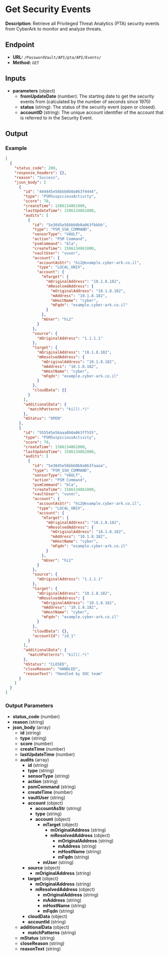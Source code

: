 # Get Security Events

**Description**: Retrieve all Privileged Threat Analytics (PTA) security events from CyberArk to monitor and analyze threats.

## Endpoint

- **URL:** `/PasswordVault/API/pta/API/Events/`
- **Method:** `GET`
## Inputs

- **parameters** (object)
  - **fromUpdateDate** (number): The starting date to get the security events from (calculated by the number of seconds since 1970)
  - **status** (string): The status of the security event (open or closed).
  - **accountID** (string): The unique account identifier of the account that is referred to in the Security Event.
## Output

### Example

```json
[
  {
    "status_code": 200,
    "response_headers": {},
    "reason": "Success",
    "json_body": [
      {
        "id": "444445e56bbb0b0a063f4444",
        "type": "PSMSuspiciousActivity",
        "score": 70,
        "createTime": 1586134861000,
        "lastUpdateTime": 1586134861000,
        "audits": [
          {
            "id": "5e3045e56bbb0b0a063fbbbb",
            "type": "PSM_SSH_COMMAND",
            "sensorType": "VAULT",
            "action": "PSM Command",
            "psmCommand": "bla",
            "createTime": 1586134861000,
            "vaultUser": "vuser",
            "account": {
              "accountAsStr": "hi2@example.cyber-ark.co.il",
              "type": "LOCAL_UNIX",
              "account": {
                "mTarget": {
                  "mOriginalAddress": "10.1.8.182",
                  "mResolvedAddress": {
                    "mOriginalAddress": "10.1.8.182",
                    "mAddress": "10.1.8.182",
                    "mHostName": "cyber",
                    "mFqdn": "example.cyber-ark.co.il"
                  }
                },
                "mUser": "hi2"
              }
            },
            "source": {
              "mOriginalAddress": "1.1.1.1"
            },
            "target": {
              "mOriginalAddress": "10.1.8.182",
              "mResolvedAddress": {
                "mOriginalAddress": "10.1.8.182",
                "mAddress": "10.1.8.182",
                "mHostName": "cyber",
                "mFqdn": "example.cyber-ark.co.il"
              }
            },
            "cloudData": {}
          }
        ],
        "additionalData": {
          "matchPatterns": "kill(.*)"
        },
        "mStatus": "OPEN"
      },
      {
        "id": "555545e56aaa0b0a063ff555",
        "type": "PSMSuspiciousActivity",
        "score": 70,
        "createTime": 1586134862000,
        "lastUpdateTime": 1586134862000,
        "audits": [
          {
            "id": "5e3045e56bbb0b0a063faaaa",
            "type": "PSM_SSH_COMMAND",
            "sensorType": "VAULT",
            "action": "PSM Command",
            "psmCommand": "bla",
            "createTime": 1586134861000,
            "vaultUser": "vuser",
            "account": {
              "accountAsStr": "hi2@example.cyber-ark.co.il",
              "type": "LOCAL_UNIX",
              "account": {
                "mTarget": {
                  "mOriginalAddress": "10.1.8.182",
                  "mResolvedAddress": {
                    "mOriginalAddress": "10.1.8.182",
                    "mAddress": "10.1.8.182",
                    "mHostName": "cyber",
                    "mFqdn": "example.cyber-ark.co.il"
                  }
                },
                "mUser": "hi2"
              }
            },
            "source": {
              "mOriginalAddress": "1.1.1.1"
            },
            "target": {
              "mOriginalAddress": "10.1.8.182",
              "mResolvedAddress": {
                "mOriginalAddress": "10.1.8.182",
                "mAddress": "10.1.8.182",
                "mHostName": "cyber",
                "mFqdn": "example.cyber-ark.co.il"
              }
            },
            "cloudData": {},
            "accountId": "id_1"
          }
        ],
        "additionalData": {
          "matchPatterns": "kill(.*)"
        },
        "mStatus": "CLOSED",
        "closeReason": "HANDLED",
        "reasonText": "Handled by SOC team"
      }
    ]
  }
]
```
### Output Parameters

- **status_code** (number)
- **reason** (string)
- **json_body** (array)
  - **id** (string)
  - **type** (string)
  - **score** (number)
  - **createTime** (number)
  - **lastUpdateTime** (number)
  - **audits** (array)
    - **id** (string)
    - **type** (string)
    - **sensorType** (string)
    - **action** (string)
    - **psmCommand** (string)
    - **createTime** (number)
    - **vaultUser** (string)
    - **account** (object)
      - **accountAsStr** (string)
      - **type** (string)
      - **account** (object)
        - **mTarget** (object)
          - **mOriginalAddress** (string)
          - **mResolvedAddress** (object)
            - **mOriginalAddress** (string)
            - **mAddress** (string)
            - **mHostName** (string)
            - **mFqdn** (string)
        - **mUser** (string)
    - **source** (object)
      - **mOriginalAddress** (string)
    - **target** (object)
      - **mOriginalAddress** (string)
      - **mResolvedAddress** (object)
        - **mOriginalAddress** (string)
        - **mAddress** (string)
        - **mHostName** (string)
        - **mFqdn** (string)
    - **cloudData** (object)
    - **accountId** (string)
  - **additionalData** (object)
    - **matchPatterns** (string)
  - **mStatus** (string)
  - **closeReason** (string)
  - **reasonText** (string)